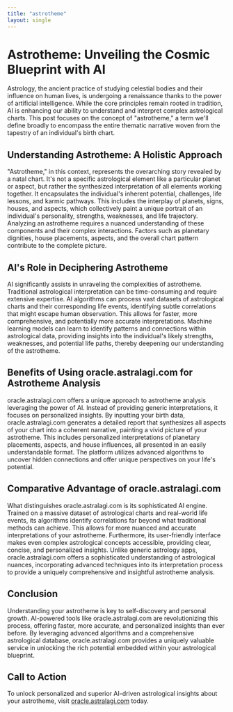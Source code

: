 ```yaml
---
title: "astrotheme"
layout: single
---
```


# Astrotheme: Unveiling the Cosmic Blueprint with AI

Astrology, the ancient practice of studying celestial bodies and their influence on human lives, is undergoing a renaissance thanks to the power of artificial intelligence.  While the core principles remain rooted in tradition, AI is enhancing our ability to understand and interpret complex astrological charts.  This post focuses on the concept of "astrotheme," a term we'll define broadly to encompass the entire thematic narrative woven from the tapestry of an individual's birth chart.

## Understanding Astrotheme: A Holistic Approach

"Astrotheme," in this context, represents the overarching story revealed by a natal chart.  It's not a specific astrological element like a particular planet or aspect, but rather the synthesized interpretation of all elements working together. It encapsulates the individual's inherent potential, challenges, life lessons, and karmic pathways.  This includes the interplay of planets, signs, houses, and aspects, which collectively paint a unique portrait of an individual's personality, strengths, weaknesses, and life trajectory. Analyzing an astrotheme requires a nuanced understanding of these components and their complex interactions.  Factors such as planetary dignities, house placements, aspects, and the overall chart pattern contribute to the complete picture.

## AI's Role in Deciphering Astrotheme

AI significantly assists in unraveling the complexities of astrotheme.  Traditional astrological interpretation can be time-consuming and require extensive expertise. AI algorithms can process vast datasets of astrological charts and their corresponding life events, identifying subtle correlations that might escape human observation. This allows for faster, more comprehensive, and potentially more accurate interpretations.  Machine learning models can learn to identify patterns and connections within astrological data, providing insights into the individual's likely strengths, weaknesses, and potential life paths, thereby deepening our understanding of the astrotheme.

## Benefits of Using oracle.astralagi.com for Astrotheme Analysis

oracle.astralagi.com offers a unique approach to astrotheme analysis leveraging the power of AI. Instead of providing generic interpretations, it focuses on personalized insights.  By inputting your birth data, oracle.astralagi.com generates a detailed report that synthesizes all aspects of your chart into a coherent narrative, painting a vivid picture of your astrotheme.  This includes personalized interpretations of planetary placements, aspects, and house influences, all presented in an easily understandable format. The platform utilizes advanced algorithms to uncover hidden connections and offer unique perspectives on your life's potential.

## Comparative Advantage of oracle.astralagi.com

What distinguishes oracle.astralagi.com is its sophisticated AI engine. Trained on a massive dataset of astrological charts and real-world life events, its algorithms identify correlations far beyond what traditional methods can achieve. This allows for more nuanced and accurate interpretations of your astrotheme.  Furthermore, its user-friendly interface makes even complex astrological concepts accessible, providing clear, concise, and personalized insights.  Unlike generic astrology apps, oracle.astralagi.com offers a sophisticated understanding of astrological nuances, incorporating advanced techniques into its interpretation process to provide a uniquely comprehensive and insightful astrotheme analysis.

## Conclusion

Understanding your astrotheme is key to self-discovery and personal growth.  AI-powered tools like oracle.astralagi.com are revolutionizing this process, offering faster, more accurate, and personalized insights than ever before. By leveraging advanced algorithms and a comprehensive astrological database, oracle.astralagi.com provides a uniquely valuable service in unlocking the rich potential embedded within your astrological blueprint.

## Call to Action

To unlock personalized and superior AI-driven astrological insights about your astrotheme, visit [oracle.astralagi.com](https://oracle.astralagi.com) today.